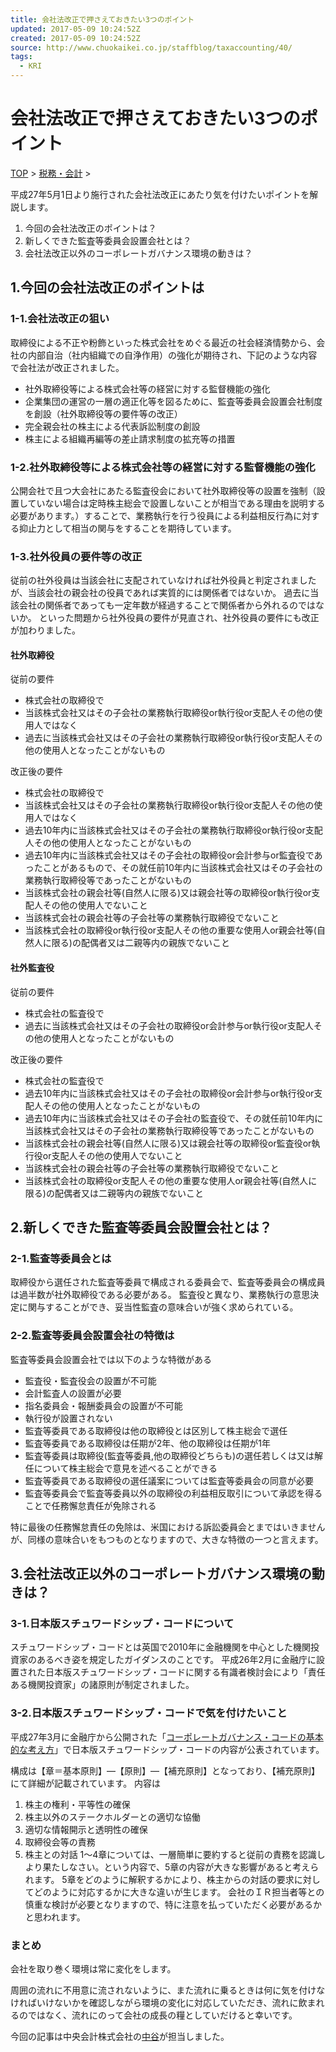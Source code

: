 ```yaml
---
title: 会社法改正で押さえておきたい3つのポイント
updated: 2017-05-09 10:24:52Z
created: 2017-05-09 10:24:52Z
source: http://www.chuokaikei.co.jp/staffblog/taxaccounting/40/
tags:
  - KRI
---
```


# 会社法改正で押さえておきたい3つのポイント

[TOP](http://www.chuokaikei.co.jp/staffblog) > [税務・会計](http://www.chuokaikei.co.jp/staffblog/category/taxaccounting/) >

平成27年5月1日より施行された会社法改正にあたり気を付けたいポイントを解説します。
1. 今回の会社法改正のポイントは？
2. 新しくできた監査等委員会設置会社とは？
3. 会社法改正以外のコーポレートガバナンス環境の動きは？

## 1.今回の会社法改正のポイントは

### 1-1.会社法改正の狙い

取締役による不正や粉飾といった株式会社をめぐる最近の社会経済情勢から、会社の内部自治（社内組織での自浄作用）の強化が期待され、下記のような内容で会社法が改正されました。

- 社外取締役等による株式会社等の経営に対する監督機能の強化
- 企業集団の運営の一層の適正化等を図るために、監査等委員会設置会社制度を創設（社外取締役等の要件等の改正）
- 完全親会社の株主による代表訴訟制度の創設
- 株主による組織再編等の差止請求制度の拡充等の措置

### 1-2.社外取締役等による株式会社等の経営に対する監督機能の強化

公開会社で且つ大会社にあたる監査役会において社外取締役等の設置を強制（設置していない場合は定時株主総会で設置しないことが相当である理由を説明する必要があります。）することで、業務執行を行う役員による利益相反行為に対する抑止力として相当の関与をすることを期待しています。

### 1-3.社外役員の要件等の改正

従前の社外役員は当該会社に支配されていなければ社外役員と判定されましたが、当該会社の親会社の役員であれば実質的には関係者ではないか。
過去に当該会社の関係者であっても一定年数が経過することで関係者から外れるのではないか。
といった問題から社外役員の要件が見直され、社外役員の要件にも改正が加わりました。

#### 社外取締役

従前の要件

- 株式会社の取締役で
- 当該株式会社又はその子会社の業務執行取締役or執行役or支配人その他の使用人ではなく
- 過去に当該株式会社又はその子会社の業務執行取締役or執行役or支配人その他の使用人となったことがないもの

改正後の要件

- 株式会社の取締役で
- 当該株式会社又はその子会社の業務執行取締役or執行役or支配人その他の使用人ではなく
- 過去10年内に当該株式会社又はその子会社の業務執行取締役or執行役or支配人その他の使用人となったことがないもの
- 過去10年内に当該株式会社又はその子会社の取締役or会計参与or監査役であったことがあるもので、その就任前10年内に当該株式会社又はその子会社の業務執行取締役等であったことがないもの
- 当該株式会社の親会社等(自然人に限る)又は親会社等の取締役or執行役or支配人その他の使用人でないこと
- 当該株式会社の親会社等の子会社等の業務執行取締役でないこと
- 当該株式会社の取締役or執行役or支配人その他の重要な使用人or親会社等(自然人に限る)の配偶者又は二親等内の親族でないこと

#### 社外監査役

従前の要件

- 株式会社の監査役で
- 過去に当該株式会社又はその子会社の取締役or会計参与or執行役or支配人その他の使用人となったことがないもの

改正後の要件

- 株式会社の監査役で
- 過去10年内に当該株式会社又はその子会社の取締役or会計参与or執行役or支配人その他の使用人となったことがないもの
- 過去10年内に当該株式会社又はその子会社の監査役で、その就任前10年内に当該株式会社又はその子会社の業務執行取締役等であったことがないもの
- 当該株式会社の親会社等(自然人に限る)又は親会社等の取締役or監査役or執行役or支配人その他の使用人でないこと
- 当該株式会社の親会社等の子会社等の業務執行取締役でないこと
- 当該株式会社の取締役or支配人その他の重要な使用人or親会社等(自然人に限る)の配偶者又は二親等内の親族でないこと

## 2.新しくできた監査等委員会設置会社とは？

### 2-1.監査等委員会とは

取締役から選任された監査等委員で構成される委員会で、監査等委員会の構成員は過半数が社外取締役である必要がある。
監査役と異なり、業務執行の意思決定に関与することができ、妥当性監査の意味合いが強く求められている。

### 2-2.監査等委員会設置会社の特徴は

監査等委員会設置会社では以下のような特徴がある

- 監査役・監査役会の設置が不可能
- 会計監査人の設置が必要
- 指名委員会・報酬委員会の設置が不可能
- 執行役が設置されない
- 監査等委員である取締役は他の取締役とは区別して株主総会で選任
- 監査等委員である取締役は任期が2年、他の取締役は任期が1年
- 監査等委員は取締役(監査等委員,他の取締役どちらも)の選任若しくは又は解任について株主総会で意見を述べることができる
- 監査等委員である取締役の選任議案については監査等委員会の同意が必要
- 監査等委員会で監査等委員以外の取締役の利益相反取引について承認を得ることで任務懈怠責任が免除される

特に最後の任務懈怠責任の免除は、米国における訴訟委員会とまではいきませんが、同様の意味合いをもつものとなりますので、大きな特徴の一つと言えます。

## 3.会社法改正以外のコーポレートガバナンス環境の動きは？

### 3-1.日本版スチュワードシップ・コードについて

スチュワードシップ・コードとは英国で2010年に金融機関を中心とした機関投資家のあるべき姿を規定したガイダンスのことです。
平成26年2月に金融庁に設置された日本版スチュワードシップ・コードに関する有識者検討会により「責任ある機関投資家」の諸原則が制定されました。

### 3-2.日本版スチュワードシップ・コードで気を付けたいこと

平成27年3月に金融庁から公開された「[コーポレートガバナンス・コードの基本的な考え方](http://www.fsa.go.jp/news/26/sonota/20150305-1/04.pdf)」で日本版スチュワードシップ・コードの内容が公表されています。

構成は【章＝基本原則】―【原則】―【補充原則】となっており、【補充原則】にて詳細が記載されています。
内容は
1. 株主の権利・平等性の確保
2. 株主以外のステークホルダーとの適切な協働
3. 適切な情報開示と透明性の確保
4. 取締役会等の責務
5. 株主との対話
1～4章については、一層簡単に要約すると従前の責務を認識しより果たしなさい。という内容で、5章の内容が大きな影響があると考えられます。
5章をどのように解釈するかにより、株主からの対話の要求に対してどのように対応するかに大きな違いが生じます。
会社のＩＲ担当者等との慎重な検討が必要となりますので、特に注意を払っていただく必要があるかと思われます。

### まとめ

会社を取り巻く環境は常に変化をします。

周囲の流れに不用意に流されないように、また流れに乗るときは何に気を付けなければいけないかを確認しながら環境の変化に対応していただき、流れに飲まれるのではなく、流れにのって会社の成長の糧としていだけると幸いです。

今回の記事は中央会計株式会社の[中谷](https://plus.google.com/107778928700795837916/posts)が担当しました。